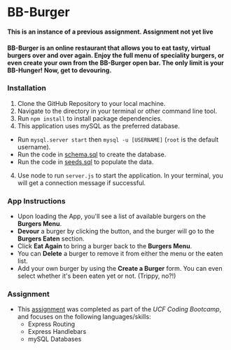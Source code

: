 # BB-Burger

**This is an instance of a previous assignment. Assignment not yet live**

#### BB-Burger is an online restaurant that allows you to eat tasty, virtual burgers over and over again. Enjoy the full menu of speciality burgers, or even create your own from the BB-Burger open bar. The only limit is your BB-Hunger! Now, get to devouring.

### Installation
1. Clone the GitHub Repository to your local machine.
2. Navigate to the directory in your terminal or other command line tool.
3. Run `npm install` to install package dependencies.
3. This application uses mySQL as the preferred database.
  * Run `mysql.server start` then `mysql -u [USERNAME]` (`root` is the default username).
  * Run the code in [schema.sql](https://github.com/bear9151/burger/blob/master/db/schema.sql) to create the database.
  * Run the code in [seeds.sql](https://github.com/bear9151/burger/blob/master/db/seeds.sql) to populate the data.
4. Use node to run `server.js` to start the application. In your terminal, you will get a connection message if successful.

### App Instructions
* Upon loading the App, you'll see a list of available burgers on the **Burgers Menu**.
* **Devour** a burger by clicking the button, and the burger will go to the **Burgers Eaten** section.
* Click **Eat Again** to bring a burger back to the **Burgers Menu**.
* You can **Delete** a burger to remove it from either the menu or the eaten list.
* Add your own burger by using the **Create a Burger** form. You can even select whether it's been eaten yet or not. (Trippy, no?!)

### Assignment
* This [assignment](https://github.com/UCF-Coding-Boot-Camp/01-2017-VW-Class-Content/blob/master/Homework/Week-14/Instructions/homework_instructions.md) was completed as part of the *UCF Coding Bootcamp*, and focuses on the following languages/skills:
  * Express Routing
  * Express Handlebars
  * mySQL Databases
